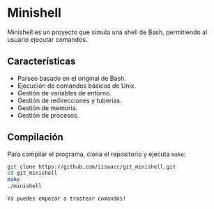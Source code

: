 # Minishell

Minishell es un proyecto que simula una shell de Bash, permitiendo al usuario ejecutar comandos.

## Características

- Parseo basado en el original de Bash.
- Ejecución de comandos básicos de Unix.
- Gestión de variables de entorno.
- Gestión de redirecciones y tuberías.
- Gestión de memoria.
- Gestión de procesos.

## Compilación

Para compilar el programa, clona el repositorio y ejecuta `make`:

```bash
git clone https://github.com/iisaacc/git_minishell.git
cd git_minishell
make
./minishell

Ya puedes empezar a trastear comandos!
